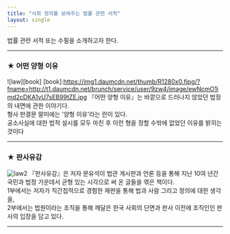 ```yaml
---
title: "사회 정의를 보여주는 법률 관련 서적"
layout: single 
---
```


법률 관련 서적 또는 수필을 소개하고자 한다.

--- 
### ★ 어떤 양형 이유
![law][book]
[book]:https://img1.daumcdn.net/thumb/R1280x0.fjpg/?fname=http://t1.daumcdn.net/brunch/service/user/9zw4/image/ewNcmO1imd2cDKA1vU7sEB99tZE.jpg
『어떤 양형 이유』는 바깥으로 드러나지 않았던 법정의 내면에 관한 이야기다.   
 형사 판결문 말미에는 '양형 이유'라는 란이 있다.   
 공소사실에 대한 법적 설시를 모두 마친 후 이런 형을 정할 수밖에 없었던 이유를 밝히는 것이다  
 
---
### ★ 판사유감
![law2](feelingzzsss.github.io/assets/images/law3.jpg)
『판사유감』은 저자 문유석이 법관 게시판과 언론 등을 통해 지난 10여 년간 국민과 법정 가운데서 균형 있는 시각으로 써 온 글들을 엮은 책이다.  
 1부에서는 저자가 직간접적으로 경험한 재판을 통해 법과 사람 그리고 정의에 대한 생각을,   
 2부에서는 법원이라는 조직을 통해 깨달은 한국 사회의 단면과 판사 이전에 조직인인 판사의 입장을 담고 있다.  
 
---
